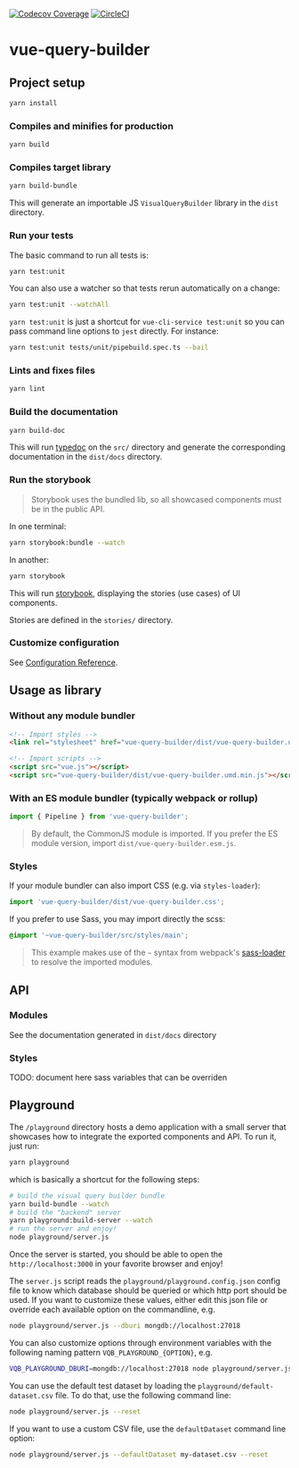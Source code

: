 [![Codecov Coverage](https://img.shields.io/codecov/c/github/ToucanToco/vue-query-builder.svg?style=flat-square)](https://codecov.io/gh/ToucanToco/vue-query-builder/)
[![CircleCI](https://img.shields.io/circleci/project/github/ToucanToco/vue-query-builder.svg)](https://circleci.com/gh/ToucanToco/vue-query-builder)

# vue-query-builder

## Project setup

```bash
yarn install
```

### Compiles and minifies for production

```bash
yarn build
```

### Compiles target library

```bash
yarn build-bundle
```

This will generate an importable JS `VisualQueryBuilder` library in the `dist` directory.

### Run your tests

The basic command to run all tests is:

```bash
yarn test:unit
```

You can also use a watcher so that tests rerun automatically
on a change:

```bash
yarn test:unit --watchAll
```

`yarn test:unit` is just a shortcut for `vue-cli-service test:unit` so you
can pass command line options to `jest` directly. For instance:

```bash
yarn test:unit tests/unit/pipebuild.spec.ts --bail
```

### Lints and fixes files

```bash
yarn lint
```

### Build the documentation

```bash
yarn build-doc
```

This will run [typedoc](https://typedoc.org/) on the `src/` directory and
generate the corresponding documentation in the `dist/docs` directory.

### Run the storybook

> Storybook uses the bundled lib, so all showcased components must be in the public API.

In one terminal:

```bash
yarn storybook:bundle --watch
```

In another:

```bash
yarn storybook
```

This will run [storybook](https://storybook.js.org/), displaying the stories
(use cases) of UI components.

Stories are defined in the `stories/` directory.

### Customize configuration

See [Configuration Reference](https://cli.vuejs.org/config/).

## Usage as library

### Without any module bundler

```html
<!-- Import styles -->
<link rel="stylesheet" href="vue-query-builder/dist/vue-query-builder.umd.min.js" />

<!-- Import scripts -->
<script src="vue.js"></script>
<script src="vue-query-builder/dist/vue-query-builder.umd.min.js"></script>
```

### With an ES module bundler (typically webpack or rollup)

```js
import { Pipeline } from 'vue-query-builder';
```

> By default, the CommonJS module is imported. If you prefer the ES module
> version, import `dist/vue-query-builder.esm.js`.

### Styles

If your module bundler can also import CSS (e.g. via `styles-loader`):

```js
import 'vue-query-builder/dist/vue-query-builder.css';
```

If you prefer to use Sass, you may import directly the scss:

```scss
@import '~vue-query-builder/src/styles/main';
```

> This example makes use of the `~` syntax from webpack's [sass-loader](https://github.com/webpack-contrib/sass-loader)
> to resolve the imported modules.

## API

### Modules

See the documentation generated in `dist/docs` directory

### Styles

TODO: document here sass variables that can be overriden

## Playground

The `/playground` directory hosts a demo application with a small server that
showcases how to integrate the exported components and API. To run it, just
run:

```bash
yarn playground
```

which is basically a shortcut for the following steps:

```bash
# build the visual query builder bundle
yarn build-bundle --watch
# build the "backend" server
yarn playground:build-server --watch
# run the server and enjoy!
node playground/server.js
```

Once the server is started, you should be able to open the
`http://localhost:3000` in your favorite browser and enjoy!

The `server.js` script reads the `playground/playground.config.json` config file
to know which database should be queried or which http port should be used. If
you want to customize these values, either edit this json file or override each
available option on the commandline, e.g.

```bash
node playground/server.js --dburi mongdb://localhost:27018
```

You can also customize options through environment variables with the following
naming pattern `VQB_PLAYGROUND_{OPTION}`, e.g.

```bash
VQB_PLAYGROUND_DBURI=mongdb://localhost:27018 node playground/server.js
```

You can use the default test dataset by loading the `playground/default-dataset.csv` file. To do that, use the following command line:

```bash
node playground/server.js --reset
```

If you want to use a custom CSV file, use the `defaultDataset` command line option:

```bash
node playground/server.js --defaultDataset my-dataset.csv --reset
```
